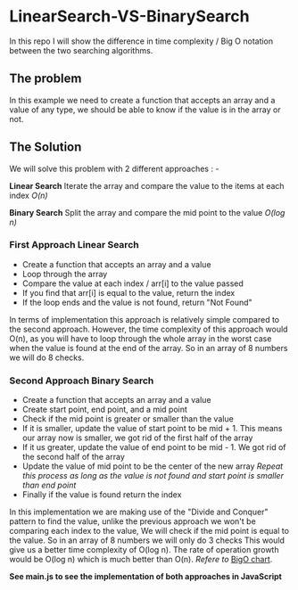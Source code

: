 # LinearSearch-VS-BinarySearch
In this repo I will show the difference in time complexity / Big O notation between the two searching algorithms.

## The problem
In this example we need to create a function that accepts an array and a value of any type, we should be able to know if the value is in the array or not.

## The Solution
We will solve this problem with 2 different approaches : - 

**Linear Search** Iterate the array and compare the value to the items at each index *O(n)*

**Binary Search** Split the array and compare the mid point to the value *O(log n)*

### First Approach Linear Search
- Create a function that accepts an array and a value
- Loop through the array 
- Compare the value at each index / arr[i] to the value passed
- If you find that arr[i] is equal to the value, return the index
- If the loop ends and the value is not found, return "Not Found"

In terms of implementation this approach is relatively simple compared to the second approach. However, the time complexity of this approach would O(n),
as you will have to loop through the whole array in the worst case when the value is found at the end of the array. So in an array of 8 numbers we will do 8 checks.

### Second Approach Binary Search
- Create a function that accepts an array and a value
- Create start point, end point, and a mid point
- Check if the mid point is greater or smaller than the value
- If it is smaller, update the value of start point to be mid + 1. This means our array now is smaller, we got rid of the first half of the array
- If it us greater, update the value of end point to be mid - 1. We got rid of the second half of the array
- Update the value of mid point to be the center of the new array
*Repeat this process as long as the value is not found and start point is smaller than end point*
- Finally if the value is found return the index

In this implementation we are making use of the "Divide and Conquer" pattern to find the value, unlike the previous approach we won't be comparing each index to the value,
We will check if the mid point is equal to the value.
So in an array of 8 numbers we will only do 3 checks This would give us a better time complexity of O(log n).
The rate of operation growth would be O(log n) which is much better than O(n). *Refere to* [BigO chart](https://www.google.com/url?sa=i&url=https%3A%2F%2Fmedium.com%2F%40sadia.islam.badhon%2Fbig-o-notation-into-overview-f83bc792e344&psig=AOvVaw2dR7wFvV_xn-mlj4vUNDyr&ust=1629551301653000&source=images&cd=vfe&ved=0CAsQjRxqFwoTCICizefVv_ICFQAAAAAdAAAAABAU).

**See main.js to see the implementation of both approaches in JavaScript**
